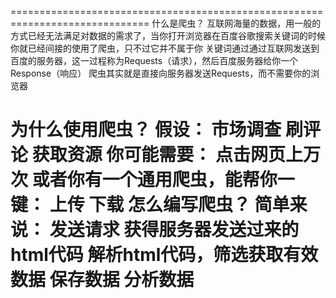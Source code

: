﻿ ==============================================================================
 什么是爬虫？
     互联网海量的数据，用一般的方式已经无法满足对数据的需求了，当你打开浏览器在百度谷歌搜索关键词的时候你就已经间接的使用了爬虫，只不过它并不属于你
     关键词通过通过互联网发送到百度的服务器，这一过程称为Requests（请求），然后百度服务器给你一个Response（响应）
     爬虫其实就是直接向服务器发送Requests，而不需要你的浏览器
     
 
 为什么使用爬虫？
     假设：
         市场调查
         刷评论
         获取资源
     你可能需要：
         点击网页上万次
     或者你有一个通用爬虫，能帮你一键：
         上传
         下载
 怎么编写爬虫？
     简单来说：
         发送请求
         获得服务器发送过来的html代码
         解析html代码，筛选获取有效数据
         保存数据
         分析数据
 ==============================================================================